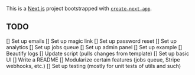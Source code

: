 This is a [Next.js](https://nextjs.org/) project bootstrapped with [`create-next-app`](https://github.com/vercel/next.js/tree/canary/packages/create-next-app).

## TODO

[] Set up emails
[] Set up magic link
[] Set up password reset
[] Set up analytics
[] Set up jobs queue
[] Set up admin panel
[] Set up example
[] Beautify logs
[] Update script (pulls changes from template)
[] Set up basic UI
[] Write a README
[] Modularize certain features (jobs queue, Stripe webhooks, etc.)
[] Set up testing (mostly for unit tests of utils and such)
